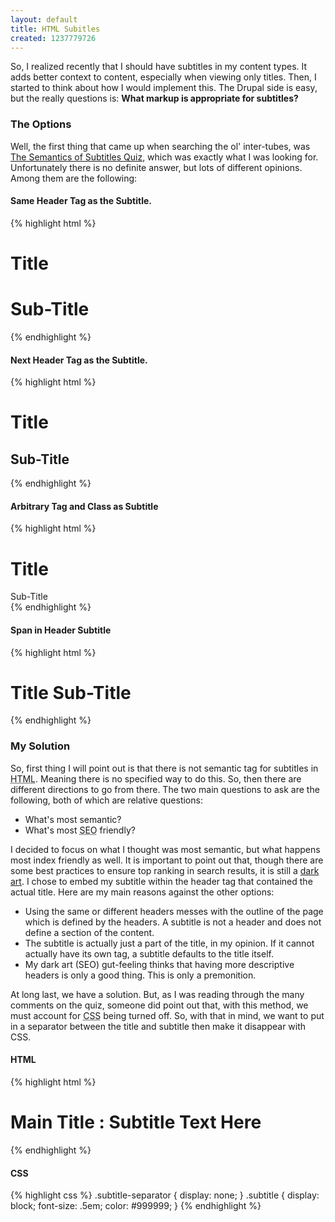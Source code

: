 ```yaml
---
layout: default
title: HTML Subitles
created: 1237779726
---
```


So, I realized recently that I should have subtitles in my content types.  It adds better context to content, especially when viewing only titles.  Then, I started to think about how I would implement this.  The Drupal side is easy, but the really questions is: **What markup is appropriate for subtitles?**

### The Options

Well, the first thing that came up when searching the ol' inter-tubes, was [The Semantics of Subtitles Quiz](http://www.quirksmode.org/blog/archives/2007/10/toughquiz_vii_t.html), which was exactly what I was looking for.  Unfortunately there is no definite answer, but lots of different opinions.  Among them are the following:

#### Same Header Tag as the Subtitle.


<div>
{% highlight html %}
<h1>Title</h1>
<h1>Sub-Title</h1>
{% endhighlight %}
</div>


#### Next Header Tag as the Subtitle.


<div>
{% highlight html %}
<h1>Title</h1>
<h2>Sub-Title</h2>
{% endhighlight %}
</div>


#### Arbitrary Tag and Class as Subtitle


<div>
{% highlight html %}
<h1>Title</h1>
<div class="subtitle">Sub-Title</div>
{% endhighlight %}
</div>


#### Span in Header Subtitle


<div>
{% highlight html %}
<h1>Title <span class="subtitle">Sub-Title</span></h1>
{% endhighlight %}
</div>


### My Solution

So, first thing I will point out is that there is not semantic tag for subtitles in <acronym title="Hypertext Markup Language">HTML</acronym>.  Meaning there is no specified way to do this.  So, then there are different directions to go from there.  The two main questions to ask are the following, both of which are relative questions:

* What's most semantic?
* What's most <acronym title="Search Engine Optimization">SEO</acronym> friendly?

I decided to focus on what I thought was most semantic, but what happens most index friendly as well.  It is important to point out that, though there are some best practices to ensure top ranking in search results, it is still a [dark art](http://www.beanstalk-inc.com/articles/seo/dark-arts.html).  I chose to embed my subtitle within the header tag that contained the actual title.  Here are my main reasons against the other options:

* Using the same or different headers messes with the outline of the page which is defined by the headers.  A subtitle is not a header and does not define a section of the content.
* The subtitle is actually just a part of the title, in my opinion.  If it cannot actually have its own tag, a subtitle defaults to the title itself.
* My dark art (SEO) gut-feeling thinks that having more descriptive headers is only a good thing.  This is only a premonition.

At long last, we have a solution.  But, as I was reading through the many comments on the quiz, someone did point out that, with this method, we must account for <acronym title="Cascading Style Sheets">CSS</acronym> being turned off.  So, with that in mind, we want to put in a separator between the title and subtitle then make it disappear with CSS.

#### HTML


<div>
{% highlight html %}
<h1> Main Title
  <span class="subtitle-separator">
  : 
  </span>
  <span class="subtitle">
   Subtitle Text Here
  </span>
</h1>
{% endhighlight %}
</div>


#### CSS


<div>
{% highlight css %}
.subtitle-separator { display: none; }
.subtitle {
  display: block;
  font-size: .5em;
  color: #999999;
}
{% endhighlight %}
</div>
